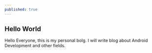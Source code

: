 ```yaml
---
published: true
---
```

## Hello World

Hello Everyone, this is my personal bolg. I will write blog about Android Development and other fields.